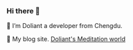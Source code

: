 ### Hi there 👋

🐒  I’m Doliant a developer from Chengdu.

📓 My blog site. [Doliant's Meditation world](www.doliant.cn)

<!--
**superdoliant/superdoliant** is a ✨ _special_ ✨ repository because its `README.md` (this file) appears on your GitHub profile.

Here are some ideas to get you started:

 
- 🌱 I’m currently learning ...
- 👯 I’m looking to collaborate on ...
- 🤔 I’m looking for help with ...
- 💬 Ask me about ...
- 📫 How to reach me: ...
- 😄 Pronouns: ...
- ⚡ Fun fact: ...
-->
